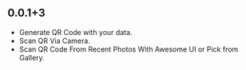 ## 0.0.1+3

- Generate QR Code with your data.
- Scan QR Via Camera.
- Scan QR Code From Recent Photos With Awesome UI or Pick from Gallery.